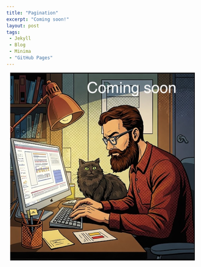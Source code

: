 ```yaml
---
title: "Pagination"
excerpt: "Coming soon!"
layout: post
tags:
 - Jekyll
 - Blog
 - Minima
 - "GitHub Pages"
---
```


<p style="text-align:center;">
	<img src="/assets/images/under_construction.jpg" alt="Man and cat at desk writing blog">
</p>

